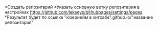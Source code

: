 *Создать репозитарий
*Указать основную ветку репозитария в настройках https://github.com/lekseys/githubpages/settings/pages
*Результат будет по ссылке "юзернейм в хитхабе".github.io/"название репозитария"
